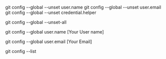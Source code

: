 git config --global --unset user.name
git config --global --unset user.email
git config --global --unset credential.helper

git config --global --unset-all

git config --global user.name [Your User name]

git config --global user.email [Your Email]

git config --list